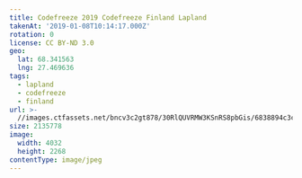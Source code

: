 ```yaml
---
title: Codefreeze 2019 Codefreeze Finland Lapland
takenAt: '2019-01-08T10:14:17.000Z'
rotation: 0
license: CC BY-ND 3.0
geo:
  lat: 68.341563
  lng: 27.469636
tags:
  - lapland
  - codefreeze
  - finland
url: >-
  //images.ctfassets.net/bncv3c2gt878/30RlQUVRMW3KSnRS8pbGis/6838894c3caf95607cfc23f484029051/codefreeze-2019-codefreeze-finland-lapland_39773160583_o
size: 2135778
image:
  width: 4032
  height: 2268
contentType: image/jpeg
---
```


